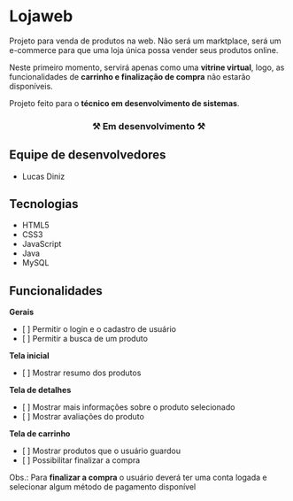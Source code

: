 <h1>Lojaweb</h1>
<p>Projeto para venda de produtos na web. Não será um marktplace, será um e-commerce para que uma loja única possa vender seus produtos online.</p>
<p>
  Neste primeiro momento, servirá apenas como uma <strong>vitrine virtual</strong>, logo, as funcionalidades de <strong>carrinho e finalização de compra</strong> não estarão
  disponíveis.
</p>
<p>Projeto feito para o <strong>técnico em desenvolvimento de sistemas</strong>.</p>

<h3 align="center">⚒ Em desenvolvimento ⚒</h3>

<h2>Equipe de desenvolvedores</h2>
<ul>
  <li>Lucas Diniz</li>
</ul>

<h2>Tecnologias</h2>
<ul>
  <li>HTML5</li>
  <li>CSS3</li>
  <li>JavaScript</li>
  <li>Java</li>
  <li>MySQL</li>
</ul>

<h2>Funcionalidades</h2>
<p><strong>Gerais</strong></p>
<ul>
  <li> [ ] Permitir o login e o cadastro de usuário</li>
  <li> [ ] Permitir a busca de um produto</li>
</ul>

<p><strong>Tela inicial</strong></p>
<ul>
  <li> [ ] Mostrar resumo dos produtos</li>
</ul>

<p><strong>Tela de detalhes</strong></p>
<ul>
  <li> [ ] Mostrar mais informações sobre o produto selecionado</li>
  <li> [ ] Mostrar avaliações do produto</li>
</ul>

<p><strong>Tela de carrinho</strong></p>
<ul>
  <li> [ ] Mostrar produtos que o usuário guardou</li>
  <li> [ ] Possibilitar finalizar a compra</li>
</ul>
<p>Obs.: Para <strong>finalizar a compra</strong> o usuário deverá ter uma conta logada e selecionar algum método de pagamento disponível</p>
